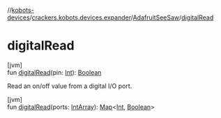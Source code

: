 //[kobots-devices](../../../index.md)/[crackers.kobots.devices.expander](../index.md)/[AdafruitSeeSaw](index.md)/[digitalRead](digital-read.md)

# digitalRead

[jvm]\
fun [digitalRead](digital-read.md)(pin: [Int](https://kotlinlang.org/api/latest/jvm/stdlib/kotlin/-int/index.html)): [Boolean](https://kotlinlang.org/api/latest/jvm/stdlib/kotlin/-boolean/index.html)

Read an on/off value from a digital I/O port.

[jvm]\
fun [digitalRead](digital-read.md)(ports: [IntArray](https://kotlinlang.org/api/latest/jvm/stdlib/kotlin/-int-array/index.html)): [Map](https://kotlinlang.org/api/latest/jvm/stdlib/kotlin.collections/-map/index.html)&lt;[Int](https://kotlinlang.org/api/latest/jvm/stdlib/kotlin/-int/index.html), [Boolean](https://kotlinlang.org/api/latest/jvm/stdlib/kotlin/-boolean/index.html)&gt;
